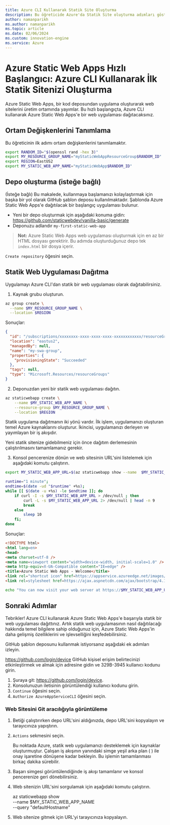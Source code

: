 ```yaml
---
title: Azure CLI Kullanarak Statik Site Oluşturma
description: Bu öğreticide Azure'da Statik Site oluşturma adımları gösterilmektedir.
author: namanparikh
ms.author: namanparikh
ms.topic: article
ms.date: 02/06/2024
ms.custom: innovation-engine
ms.service: Azure
---
```


# Azure Static Web Apps Hızlı Başlangıcı: Azure CLI Kullanarak İlk Statik Sitenizi Oluşturma

Azure Static Web Apps, bir kod deposundan uygulama oluşturarak web sitelerini üretim ortamında yayımlar. Bu hızlı başlangıçta, Azure CLI kullanarak Azure Static Web Apps'e bir web uygulaması dağıtacaksınız.

## Ortam Değişkenlerini Tanımlama

Bu öğreticinin ilk adımı ortam değişkenlerini tanımlamaktır.

```bash
export RANDOM_ID="$(openssl rand -hex 3)"
export MY_RESOURCE_GROUP_NAME="myStaticWebAppResourceGroup$RANDOM_ID"
export REGION=EastUS2
export MY_STATIC_WEB_APP_NAME="myStaticWebApp$RANDOM_ID"
```

## Depo oluşturma (isteğe bağlı)

(İsteğe bağlı) Bu makalede, kullanmaya başlamanızı kolaylaştırmak için başka bir yol olarak GitHub şablon deposu kullanılmaktadır. Şablonda Azure Static Web Apps'e dağıtılacak bir başlangıç uygulaması bulunur.

- Yeni bir depo oluşturmak için aşağıdaki konuma gidin: https://github.com/staticwebdev/vanilla-basic/generate
- Deponuzu adlandır `my-first-static-web-app`

> **Not:** Azure Static Web Apps web uygulaması oluşturmak için en az bir HTML dosyası gerektirir. Bu adımda oluşturduğunuz depo tek `index.html` bir dosya içerir.

`Create repository` öğesini seçin.

## Statik Web Uygulaması Dağıtma

Uygulamayı Azure CLI'dan statik bir web uygulaması olarak dağıtabilirsiniz.

1. Kaynak grubu oluşturun.

```bash
az group create \
  --name $MY_RESOURCE_GROUP_NAME \
  --location $REGION
```

Sonuçlar:

<!-- expected_similarity=0.3 -->
```json
{
  "id": "/subscriptions/xxxxxxxx-xxxx-xxxx-xxxx-xxxxxxxxxxxx/resourceGroups/my-swa-group",
  "location": "eastus2",
  "managedBy": null,
  "name": "my-swa-group",
  "properties": {
    "provisioningState": "Succeeded"
  },
  "tags": null,
  "type": "Microsoft.Resources/resourceGroups"
}
```

2. Deponuzdan yeni bir statik web uygulaması dağıtın.

```bash
az staticwebapp create \
    --name $MY_STATIC_WEB_APP_NAME \
    --resource-group $MY_RESOURCE_GROUP_NAME \
    --location $REGION 
```

Statik uygulama dağıtmanın iki yönü vardır. İlk işlem, uygulamanızı oluşturan temel Azure kaynaklarını oluşturur. İkincisi, uygulamanızı derleyen ve yayımlayan bir iş akışıdır.

Yeni statik sitenize gidebilmeniz için önce dağıtım derlemesinin çalıştırılmasını tamamlamanız gerekir.

3. Konsol pencerenize dönün ve web sitesinin URL'sini listelemek için aşağıdaki komutu çalıştırın.

```bash
export MY_STATIC_WEB_APP_URL=$(az staticwebapp show --name  $MY_STATIC_WEB_APP_NAME --resource-group $MY_RESOURCE_GROUP_NAME --query "defaultHostname" -o tsv)
```

```bash
runtime="1 minute";
endtime=$(date -ud "$runtime" +%s);
while [[ $(date -u +%s) -le $endtime ]]; do
    if curl -I -s $MY_STATIC_WEB_APP_URL > /dev/null ; then 
        curl -L -s $MY_STATIC_WEB_APP_URL 2> /dev/null | head -n 9
        break
    else 
        sleep 10
    fi;
done
```

Sonuçlar:

<!-- expected_similarity=0.3 -->
```HTML
<!DOCTYPE html>
<html lang=en>
<head>
<meta charset=utf-8 />
<meta name=viewport content="width=device-width, initial-scale=1.0" />
<meta http-equiv=X-UA-Compatible content="IE=edge" />
<title>Azure Static Web Apps - Welcome</title>
<link rel="shortcut icon" href=https://appservice.azureedge.net/images/static-apps/v3/favicon.svg type=image/x-icon />
<link rel=stylesheet href=https://ajax.aspnetcdn.com/ajax/bootstrap/4.1.1/css/bootstrap.min.css crossorigin=anonymous />
```

```bash
echo "You can now visit your web server at https://$MY_STATIC_WEB_APP_URL"
```

## Sonraki Adımlar

Tebrikler! Azure CLI kullanarak Azure Static Web Apps'e başarıyla statik bir web uygulaması dağıttınız. Artık statik web uygulamasının nasıl dağıtılacağı hakkında temel bilgilere sahip olduğunuz için, Azure Static Web Apps'in daha gelişmiş özelliklerini ve işlevselliğini keşfedebilirsiniz.

GitHub şablon deposunu kullanmak istiyorsanız aşağıdaki ek adımları izleyin.

https://github.com/login/device GitHub kişisel erişim belirtecinizi etkinleştirmek ve almak için adresine gidin ve 329B-3945 kullanıcı kodunu girin.

1. Şuraya git: https://github.com/login/device.
2. Konsolunuzun iletisinin görüntülendiği kullanıcı kodunu girin.
3. `Continue` öğesini seçin.
4. `Authorize AzureAppServiceCLI` öğesini seçin.

### Web Sitesini Git aracılığıyla görüntüleme

1. Betiği çalıştırırken depo URL'sini aldığınızda, depo URL'sini kopyalayın ve tarayıcınıza yapıştırın.
2. `Actions` sekmesini seçin.

   Bu noktada Azure, statik web uygulamanızı desteklemek için kaynaklar oluşturmuştur. Çalışan iş akışının yanındaki simge yeşil arka plan ( ) ile onay işaretine dönüşene kadar bekleyin. Bu işlemin tamamlanması birkaç dakika sürebilir.

3. Başarı simgesi görüntülendiğinde iş akışı tamamlanır ve konsol pencerenize geri dönebilirsiniz.
4. Web sitenizin URL'sini sorgulamak için aşağıdaki komutu çalıştırın.

   az staticwebapp show \
     --name $MY_STATIC_WEB_APP_NAME \
     --query "defaultHostname"

5. Web sitenize gitmek için URL'yi tarayıcınıza kopyalayın.

